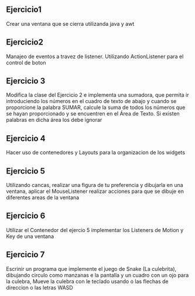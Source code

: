 ## Ejercicio1

Crear una ventana que se cierra utilizanda java y awt

## Ejercicio2

Manajeo de eventos a travez de listener. Utilizando ActionListener para el control de boton

## Ejercicio 3

Modifica la clase del Ejercicio 2 e implementa una sumadora, que permita ir introduciendo los números en el cuadro de texto de abajo y cuando se proporcione la palabra SUMAR, calcule la suma de todos los números que se hayan proporcionado y se encuentren en el Área de Texto. Si existen palabras en dicha área los debe ignorar

## Ejercicio 4

Hacer uso de contenedores y Layouts para la organizacion de los widgets

## Ejercicio 5

Utilizando cancas, realizar una figura de tu preferencia y dibujarla en una ventana, aplicar el MouseListener realizar acciones para que se dibuje en diferentes areas de la ventana

## Ejercicio 6

Utilizar el Contenedor del ejercio 5 implementar los Listeners de Motion y Key de una ventana

## Ejercicio 7

Escrinir un programa que implemente el juego de Snake (La culebrita), dibujando circulo como manzanas e la pantalla y un cuadro con un ojo para la culebra, Mueve la culebra con le teclado usando o las flechas de direccion o las letras WASD